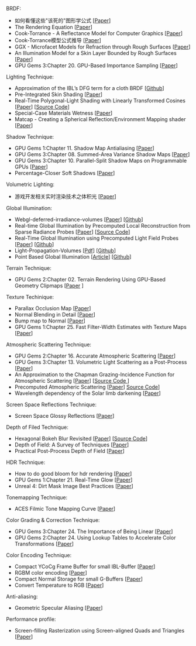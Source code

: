 BRDF:
* 如何看懂这些"该死的"图形学公式 \[[Paper](https://zhuanlan.zhihu.com/p/21489591)\]
* The Rendering Equation \[[Paper](http://www.dca.fee.unicamp.br/~leopini/DISCIPLINAS/IA725/ia725-12010/kajiya-SIG86-p143.pdf)\]
* Cook-Torrance - A Reflectance Model for Computer Graphics \[[Paper](http://inst.eecs.berkeley.edu/~cs283/sp13/lectures/cookpaper.pdf)\]
* Cook-Torrance模型公式推导 \[[Paper](https://www.cnblogs.com/herenzhiming/articles/5789043.html)\]
* GGX - Microfacet Models for Refraction through Rough Surfaces \[[Paper](http://www.cs.cornell.edu/~srm/publications/EGSR07-btdf.pdf)\]
* An Illumination Model for a Skin Layer Bounded by Rough Surfaces \[[Paper](http://www.dgp.toronto.edu/people/stam/reality/Research/pdf/skin.pdf)\]
* GPU Gems 3:Chapter 20. GPU-Based Importance Sampling \[[Paper](https://developer.nvidia.com/gpugems/GPUGems3/gpugems3_ch20.html)\]

Lighting Technique:
* Approximation of the IBL’s DFG term for a cloth BRDF \[[Github](https://gist.github.com/romainguy/52d0e7f070d9ed7b44a0327d735fe33e)\]
* Pre-Integrated Skin Shading \[[Paper](http://simonstechblog.blogspot.com/2015/02/pre-integrated-skin-shading.html)\]
* Real-Time Polygonal-Light Shading with Linearly Transformed Cosines \[[Paper](https://eheitzresearch.wordpress.com/415-2/)\] \[[Source Code](https://github.com/selfshadow/ltc_code)\]
* Special-Case Materials Wetness \[[Paper](http://advances.realtimerendering.com/other/2016/naughty_dog/NaughtyDog_TechArt_Final.pdf)\]
* Matcap - Creating a Spherical Reflection/Environment Mapping shader \[[Paper](https://www.clicktorelease.com/blog/creating-spherical-environment-mapping-shader/)\]

Shadow Technique:
* GPU Gems 1:Chapter 11. Shadow Map Antialiasing \[[Paper](https://developer.nvidia.com/gpugems/GPUGems/gpugems_ch11.html)\]
* GPU Gems 3:Chapter 08. Summed-Area Variance Shadow Maps \[[Paper](https://developer.nvidia.com/gpugems/GPUGems3/gpugems3_ch08.html)\]
* GPU Gems 3:Chapter 10. Parallel-Split Shadow Maps on Programmable GPUs \[[Paper](https://developer.nvidia.com/gpugems/GPUGems3/gpugems3_ch10.html)\]
* Percentage-Closer Soft Shadows \[[Paper](http://developer.download.nvidia.com/shaderlibrary/docs/shadow_PCSS.pdf)\]

Volumetric Lighting:
* 游戏开发相关实时渲染技术之体积光 \[[Paper](https://zhuanlan.zhihu.com/p/21425792)\]

Global Illumination:
* Webgl-deferred-irradiance-volumes \[[Paper](http://codeflow.org/entries/2012/aug/25/webgl-deferred-irradiance-volumes/)\] \[[Github](https://github.com/pyalot/webgl-deferred-irradiance-volumes)\]
* Real-time Global Illumination by Precomputed Local Reconstruction 
from Sparse Radiance Probes \[[Paper](https://users.aalto.fi/~silvena4/Projects/RTGI/index.html)\] \[[Source Code](https://github.com/Global-Illuminati/Precomputed-Local-Reconstuction-from-Sparse-Radience-Probes)\]
* Real-Time Global Illumination using Precomputed Light Field Probes \[[Paper](http://research.nvidia.com/sites/default/files/pubs/2017-02_Real-Time-Global-Illumination/light-field-probes-final.pdf)] \[[Github](https://github.com/Global-Illuminati/Precomputed-Light-Field-Probes)\]
* Light-Propagation-Volumes \[[Pdf](http://www.crytek.com/download/Light_Propagation_Volumes.pdf)\] \[[Github](https://github.com/Global-Illuminati/Light-Propagation-Volumes)]
* Point Based Global Illumination \[[Article](http://www.aduprat.com/portfolio/?page=articles/PBGI)] \[[Github](https://github.com/XT95/PBGI)]
 
Terrain Technique:
* GPU Gems 2:Chapter 02. Terrain Rendering Using GPU-Based Geometry Clipmaps \[[Paper](https://developer.nvidia.com/gpugems/GPUGems2/gpugems2_chapter02.html)
\]

Texture Techinique:
* Parallax Occlusion Map \[[Paper](http://sunandblackcat.com/tipFullView.php?topicid=28)\]
* Normal Blending in Detail \[[Paper](http://blog.selfshadow.com/publications/blending-in-detail/)\]
* Bump map to Normal \[[Paper](https://docs.unrealengine.com/latest/attachments/Engine/Rendering/LightingAndShadows/BumpMappingWithoutTangentSpace/mm_sfgrad_bump.pdf)\]
* GPU Gems 1:Chapter 25. Fast Filter-Width Estimates with Texture Maps \[[Paper](https://developer.nvidia.com/gpugems/GPUGems/gpugems_ch25.html)\]

Atmospheric Scattering Technique:
* GPU Gems 2:Chapter 16. Accurate Atmospheric Scattering \[[Paper](https://developer.nvidia.com/gpugems/GPUGems2/gpugems2_chapter16.html)\]
* GPU Gems 3:Chapter 13. Volumetric Light Scattering as a Post-Process \[[Paper](https://developer.nvidia.com/gpugems/GPUGems3/gpugems3_ch13.html)\]
* An Approximation to the Chapman Grazing-Incidence Function for Atmospheric Scattering \[[Paper](http://www.gameenginegems.net/gemsdb/article.php?id=1133)\] \[[Source Code ](https://www.shadertoy.com/view/XlBfRD)\]
* Precomputed Atmospheric Scattering \[[Paper](https://ebruneton.github.io/precomputed_atmospheric_scattering/)\] [Source Code](https://github.com/ebruneton/precomputed_atmospheric_scattering)\]
* Wavelength dependency of the Solar limb darkening \[[Paper](http://www.physics.hmc.edu/faculty/esin/a101/limbdarkening.pdf)\]

Screen Space Reflections Technique:
* Screen Space Glossy Reflections \[[Paper](http://roar11.com/2015/07/screen-space-glossy-reflections/)\]

Depth of Filed Technique:
* Hexagonal Bokeh Blur Revisited \[[Paper](https://colinbarrebrisebois.com/2017/04/18/hexagonal-bokeh-blur-revisited/)\] \[[Source Code](https://github.com/zigguratvertigo/HexBokehBlur)\]
* Depth of Field: A Survey of Techniques \[[Paper](https://developer.nvidia.com/gpugems/GPUGems/gpugems_ch23.html)\]
* Practical Post-Process Depth of Field \[[Paper](https://developer.nvidia.com/gpugems/GPUGems3/gpugems3_ch28.html)\]

HDR Technique:
* How to do good bloom for hdr rendering \[[Paper](http://kalogirou.net/2006/05/20/how-to-do-good-bloom-for-hdr-rendering/)\]
* GPU Gems 1:Chapter 21. Real-Time Glow \[[Paper](https://developer.nvidia.com/gpugems/GPUGems/gpugems_ch21.html)\]
* Unreal 4: Dirt Mask Image Best Practices \[[Paper](https://docs.unrealengine.com/en-us/Engine/Rendering/PostProcessEffects/Bloom)\]

Tonemapping Technique:
* ACES Filmic Tone Mapping Curve \[[Paper](https://knarkowicz.wordpress.com/2016/08/31/hdr-display-first-steps/)\]

Color Grading & Correction Technique:
* GPU Gems 3:Chapter 24. The Importance of Being Linear \[[Paper](https://developer.nvidia.com/gpugems/GPUGems3/gpugems3_ch24.html)\]
* GPU Gems 2:Chapter 24. Using Lookup Tables to Accelerate Color Transformations \[[Paper](https://developer.nvidia.com/gpugems/GPUGems2/gpugems2_chapter24.html)\]

Color Encoding Technique:
* Compact YCoCg Frame Buffer for small IBL-Buffer \[[Paper](http://jcgt.org/published/0001/01/02/)\]
* RGBM color encoding \[[Paper](http://graphicrants.blogspot.com/2009/04/rgbm-color-encoding.html)\]
* Compact Normal Storage for small G-Buffers \[[Paper](http://aras-p.info/texts/CompactNormalStorage.html)\]
* Convert Temperature to RGB \[[Paper](https://github.com/davidf2281/ColorTempToRGB)\]

Anti-aliasing:
* Geometric Specular Aliasing \[[Paper](http://media.steampowered.com/apps/valve/2015/Alex_Vlachos_Advanced_VR_Rendering_GDC2015.pdf)\]

Performance profile:
* Screen-filling Rasterization using Screen-aligned Quads and Triangles \[[Paper](https://cginternals.com/en/blog/2018-01-10-screen-aligned-quads-and-triangles.html)\]